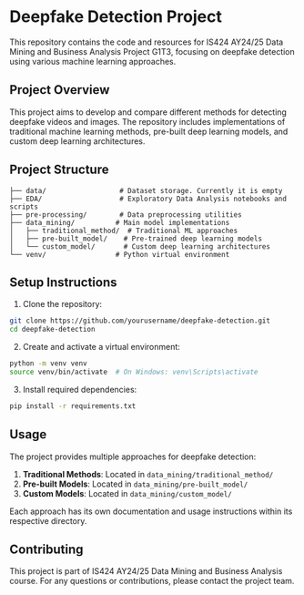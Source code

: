 # Deepfake Detection Project

This repository contains the code and resources for IS424 AY24/25 Data Mining and Business Analysis Project G1T3, focusing on deepfake detection using various machine learning approaches.

## Project Overview

This project aims to develop and compare different methods for detecting deepfake videos and images. The repository includes implementations of traditional machine learning methods, pre-built deep learning models, and custom deep learning architectures.

## Project Structure

```
├── data/                  # Dataset storage. Currently it is empty
├── EDA/                   # Exploratory Data Analysis notebooks and scripts
├── pre-processing/        # Data preprocessing utilities
├── data_mining/          # Main model implementations
│   ├── traditional_method/  # Traditional ML approaches
│   ├── pre-built_model/    # Pre-trained deep learning models
│   └── custom_model/       # Custom deep learning architectures
└── venv/                 # Python virtual environment
```

## Setup Instructions

1. Clone the repository:

```bash
git clone https://github.com/yourusername/deepfake-detection.git
cd deepfake-detection
```

2. Create and activate a virtual environment:

```bash
python -m venv venv
source venv/bin/activate  # On Windows: venv\Scripts\activate
```

3. Install required dependencies:

```bash
pip install -r requirements.txt
```

## Usage

The project provides multiple approaches for deepfake detection:

1. **Traditional Methods**: Located in `data_mining/traditional_method/`
2. **Pre-built Models**: Located in `data_mining/pre-built_model/`
3. **Custom Models**: Located in `data_mining/custom_model/`

Each approach has its own documentation and usage instructions within its respective directory.

## Contributing

This project is part of IS424 AY24/25 Data Mining and Business Analysis course. For any questions or contributions, please contact the project team.
